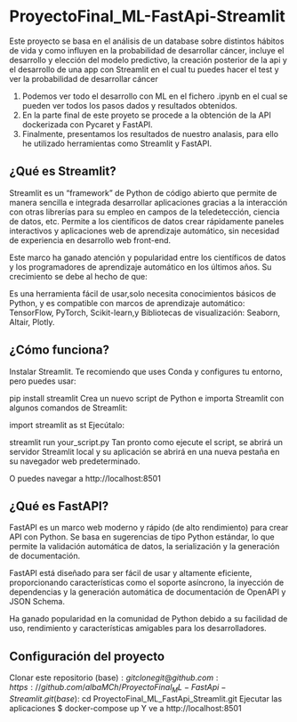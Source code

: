 # ProyectoFinal_ML-FastApi-Streamlit
Este proyecto se basa en el análisis de un database sobre distintos hábitos de vida y como influyen en la probabilidad de desarrollar cáncer, incluye el desarrollo y elección del modelo predictivo, la creación posterior de la api y el desarrollo de una app con Streamlit  en el cual tu puedes hacer el test y ver la probabilidad de desarrollar cáncer
1. Podemos ver todo el desarrollo con ML en el fichero .ipynb en el cual se pueden ver todos los pasos dados y resultados obtenidos.
2. En la parte final de este proyeto se procede a la obtención de la API dockerizada con Pycaret y FastAPI.
3. Finalmente, presentamos los resultados de nuestro analasis, para ello he utilizado herramientas como Streamlit y FastAPI.

## ¿Qué es Streamlit?

Streamlit es un “framework” de Python de código abierto que permite de manera sencilla e integrada desarrollar aplicaciones gracias a la interacción con otras librerías para su empleo en campos de la teledetección, ciencia de datos, etc. Permite a los científicos de datos crear rápidamente paneles interactivos y aplicaciones web de aprendizaje automático, sin necesidad de experiencia en desarrollo web front-end.

Este marco ha ganado atención y popularidad entre los científicos de datos y los programadores de aprendizaje automático en los últimos años. Su crecimiento se debe al hecho de que:

Es una herramienta fácil de usar,solo necesita conocimientos básicos de Python, y
es compatible con marcos  de aprendizaje automático: TensorFlow, PyTorch, Scikit-learn,y Bibliotecas de visualización: Seaborn, Altair, Plotly.

## ¿Cómo funciona?

Instalar Streamlit. Te recomiendo que uses Conda y configures tu entorno, pero puedes usar:

pip install streamlit
Crea un nuevo script de Python e importa Streamlit con algunos comandos de Streamlit:

import streamlit as st
Ejecútalo:

streamlit run your_script.py
Tan pronto como ejecute el script, se abrirá un servidor Streamlit local y su aplicación se abrirá en una nueva pestaña en su navegador web predeterminado.

O puedes navegar a http://localhost:8501

## ¿Qué es FastAPI?

FastAPI es un marco web moderno y rápido (de alto rendimiento) para crear API con Python. Se basa en sugerencias de tipo Python estándar, lo que permite la validación automática de datos, la serialización y la generación de documentación.

FastAPI está diseñado para ser fácil de usar y altamente eficiente, proporcionando características como el soporte asíncrono, la inyección de dependencias y la generación automática de documentación de OpenAPI y JSON Schema.

Ha ganado popularidad en la comunidad de Python debido a su facilidad de uso, rendimiento y características amigables para los desarrolladores.
## Configuración del proyecto

Clonar este repositorio
(base)$: git clone git@github.com:https://github.com/albaMCh/ProyectoFinal_ML-FastApi-Streamlit.git
(base)$: cd ProyectoFinal_ML_FastApi_Streamlit.git
Ejecutar las aplicaciones
$ docker-compose up
Y ve a http://localhost:8501
